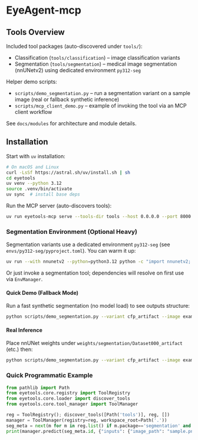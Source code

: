 # EyeAgent-mcp

## Tools Overview

Included tool packages (auto-discovered under `tools/`):
- Classification (`tools/classification`) – image classification variants
- Segmentation (`tools/segmentation`) – medical image segmentation (nnUNetv2) using dedicated environment `py312-seg`

Helper demo scripts:
- `scripts/demo_segmentation.py` – run a segmentation variant on a sample image (real or fallback synthetic inference)
- `scripts/mcp_client_demo.py` – example of invoking the tool via an MCP client workflow

See `docs/modules` for architecture and module details.

## Installation


Start with `uv` installation:

```bash
# On macOS and Linux
curl -LsSf https://astral.sh/uv/install.sh | sh
cd eyetools
uv venv --python 3.12
source .venv/bin/activate
uv sync  # install base deps
```

Run the MCP server (auto-discovers tools):

```bash
uv run eyetools-mcp serve --tools-dir tools --host 0.0.0.0 --port 8000
```

### Segmentation Environment (Optional Heavy)
Segmentation variants use a dedicated environment `py312-seg` (see `envs/py312-seg/pyproject.toml`). You can warm it up:

```bash
uv run --with nnunetv2 --python=python3.12 python -c "import nnunetv2; print('nnUNet OK')"
```

Or just invoke a segmentation tool; dependencies will resolve on first use via `EnvManager`.

#### Quick Demo (Fallback Mode)
Run a fast synthetic segmentation (no model load) to see outputs structure:
```bash
python scripts/demo_segmentation.py --variant cfp_artifact --image examples/test_images/Artifact.jpg --mode fallback
```

#### Real Inference
Place nnUNet weights under `weights/segmentation/Dataset000_artifact` (etc.) then:
```bash
python scripts/demo_segmentation.py --variant cfp_artifact --image examples/test_images/Artifact.jpg
```

### Quick Programmatic Example
```python
from pathlib import Path
from eyetools.core.registry import ToolRegistry
from eyetools.core.loader import discover_tools
from eyetools.core.tool_manager import ToolManager

reg = ToolRegistry(); discover_tools([Path('tools')], reg, [])
manager = ToolManager(registry=reg, workspace_root=Path('.'))
seg_meta = next(m for m in reg.list() if m.package=='segmentation' and m.variant=='cfp_artifact')
print(manager.predict(seg_meta.id, {"inputs": {"image_path": "sample.png"}}))
```